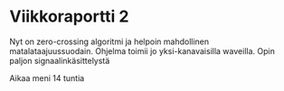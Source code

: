 Viikkoraportti 2
================
Nyt on zero-crossing algoritmi ja helpoin mahdollinen matalataajuussuodain.
Ohjelma toimii jo yksi-kanavaisilla waveilla. Opin paljon signaalinkäsittelystä

Aikaa meni 14 tuntia
